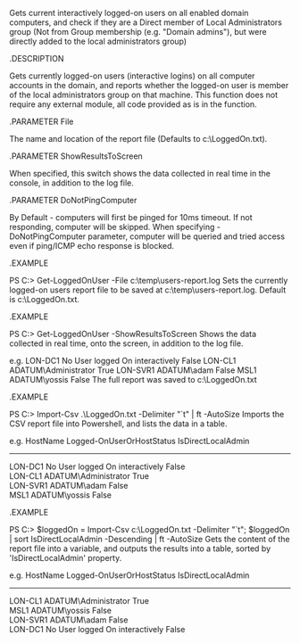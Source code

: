 Gets current interactively logged-on users on all enabled domain computers, and check if they are a Direct member of Local Administrators group (Not from Group membership (e.g. "Domain admins"), but were directly added to the local administrators group)

.DESCRIPTION

Gets currently logged-on users (interactive logins) on all computer accounts in the domain, and reports whether the logged-on user is member of the local administrators group on that machine. This function does not require any external module, all code provided as is in the function.

.PARAMETER File

The name and location of the report file (Defaults to c:\LoggedOn.txt).

.PARAMETER ShowResultsToScreen

When specified, this switch shows the data collected in real time in the console, in addition to the log file.

.PARAMETER DoNotPingComputer

By Default - computers will first be pinged for 10ms timeout. If not responding, computer will be skipped. 
When specifying -DoNotPingComputer parameter, computer will be queried and tried access even if ping/ICMP echo response is blocked.
   
.EXAMPLE

PS C:\> Get-LoggedOnUser -File c:\temp\users-report.log
Sets the currently logged-on users report file to be saved at c:\temp\users-report.log.
Default is c:\LoggedOn.txt.

.EXAMPLE

PS C:\> Get-LoggedOnUser -ShowResultsToScreen
Shows the data collected in real time, onto the screen, in addition to the log file.

e.g.
LON-DC1	No User logged On interactively	False
LON-CL1	ADATUM\Administrator	True
LON-SVR1	ADATUM\adam	False
MSL1	ADATUM\yossis	False
The full report was saved to c:\LoggedOn.txt

.EXAMPLE

PS C:\> Import-Csv .\LoggedOn.txt -Delimiter "`t" | ft -AutoSize
Imports the CSV report file into Powershell, and lists the data in a table.

e.g.
HostName Logged-OnUserOrHostStatus       IsDirectLocalAdmin
-------- -------------------------       ------------------
LON-DC1  No User logged On interactively False   
LON-CL1  ADATUM\Administrator            True    
LON-SVR1 ADATUM\adam                     False   
MSL1     ADATUM\yossis                   False   

.EXAMPLE

PS C:\> $loggedOn = Import-Csv c:\LoggedOn.txt -Delimiter "`t"; $loggedOn | sort IsDirectLocalAdmin -Descending | ft -AutoSize
Gets the content of the report file into a variable, and outputs the results into a table, sorted by 'IsDirectLocalAdmin' property.

e.g.
HostName Logged-OnUserOrHostStatus       IsDirectLocalAdmin
-------- -------------------------       ------------------
LON-CL1  ADATUM\Administrator            True    
MSL1     ADATUM\yossis                   False   
LON-SVR1 ADATUM\adam                     False   
LON-DC1  No User logged On interactively False
